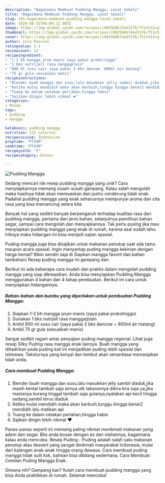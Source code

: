 ```yaml
---
description: "Bagaimana Membuat Pudding Mangga, Lezat Sekali"
title: "Bagaimana Membuat Pudding Mangga, Lezat Sekali"
slug: 185-bagaimana-membuat-pudding-mangga-lezat-sekali
date: 2020-08-31T06:04:22.085Z
image: https://img-global.cpcdn.com/recipes/c9025b0b7dad1576/751x532cq70/pudding-mangga-foto-resep-utama.jpg
thumbnail: https://img-global.cpcdn.com/recipes/c9025b0b7dad1576/751x532cq70/pudding-mangga-foto-resep-utama.jpg
cover: https://img-global.cpcdn.com/recipes/c9025b0b7dad1576/751x532cq70/pudding-mangga-foto-resep-utama.jpg
author: Cora Pearson
ratingvalue: 3.1
reviewcount: 12
recipeingredient:
- "1-2 bh mangga arum manis saya pakai probolinggo"
- "1 bks nutrijell rasa manggaplain"
- "800 ml susu cair saya pakai 2 bks dancow  800ml air matang"
- "75 gr gula sesuaikan manis"
recipeinstructions:
- "Blender buah mangga dan susu,lalu masukkan jelly sambil diaduk,jika masih kental tambah saja airnya utk takarannya dikira kira saja ya,jika manisnya kurang tinggal tambah saja gulanya,nyalakan api kecil hingga sedang,sambil terus diaduk"
- "Ketika mulai mendidih maka akan berbuih,tunggu hingga benar2 mendidih lalu matikan api"
- "Tuang ke dalam cetakan perlahan,hingga habis"
- "Sajikan dingin lebih nikmat ❤"
categories:
- Resep
tags:
- pudding
- mangga

katakunci: pudding mangga 
nutrition: 212 calories
recipecuisine: Indonesian
preptime: "PT34M"
cooktime: "PT43M"
recipeyield: "3"
recipecategory: Dinner

---
```



![Pudding Mangga](https://img-global.cpcdn.com/recipes/c9025b0b7dad1576/751x532cq70/pudding-mangga-foto-resep-utama.jpg)

Sedang mencari ide resep pudding mangga yang unik? Cara menyiapkannya memang susah-susah gampang. Kalau salah mengolah maka hasilnya tidak akan memuaskan dan justru cenderung tidak enak. Padahal pudding mangga yang enak seharusnya mempunyai aroma dan cita rasa yang bisa memancing selera kita.

Banyak hal yang sedikit banyak berpengaruh terhadap kualitas rasa dari pudding mangga, pertama dari jenis bahan, selanjutnya pemilihan bahan segar, sampai cara mengolah dan menyajikannya. Tak perlu pusing jika mau menyiapkan pudding mangga yang enak di rumah, karena asal sudah tahu triknya maka hidangan ini bisa menjadi sajian spesial.

Puding mangga juga bisa disajikan untuk makanan penutup saat ada tamu maupun acara spesial. Ingin menyantap puding mangga kekinian dengan harga hemat? Bikin sendiri saja di Siapkan mangga favorit dan bahan tambahan/ Resep puding mangga ini gampang dan.


Berikut ini ada beberapa cara mudah dan praktis dalam mengolah pudding mangga yang siap dikreasikan. Anda bisa menyiapkan Pudding Mangga menggunakan 4 bahan dan 4 tahap pembuatan. Berikut ini cara untuk menyiapkan hidangannya.

<!--inarticleads1-->

##### Bahan-bahan dan bumbu yang diperlukan untuk pembuatan Pudding Mangga:

1. Siapkan 1-2 bh mangga arum manis (saya pakai probolinggo)
1. Gunakan 1 bks nutrijell rasa mangga/plain
1. Ambil 800 ml susu cair (saya pakai 2 bks dancow + 800ml air matang)
1. Ambil 75 gr gula (sesuaikan manis)


Sangat sedikit ragam antar penyajian puding mangga regional. Lihat juga resep Silky Puding rasa mangga enak lainnya. Buah mangga yang dihadirkan pada puding kali ini menjadikan puding lebih spesial dan istimewa. Teksturnya yang kenyal dan lembut akan senantiasa memanjakan lidah anda. 

<!--inarticleads2-->

##### Cara membuat Pudding Mangga:

1. Blender buah mangga dan susu,lalu masukkan jelly sambil diaduk,jika masih kental tambah saja airnya utk takarannya dikira kira saja ya,jika manisnya kurang tinggal tambah saja gulanya,nyalakan api kecil hingga sedang,sambil terus diaduk
1. Ketika mulai mendidih maka akan berbuih,tunggu hingga benar2 mendidih lalu matikan api
1. Tuang ke dalam cetakan perlahan,hingga habis
1. Sajikan dingin lebih nikmat ❤


Panas-panas seperti ini memang paling nikmat menikmati makanan yang adem dan segar. Bila anda bosan dengan es dan olahannya, bagaimana kalau anda mencoba. Resep Puding - Puding adalah salah satu makanan penutup atau dessert yang sangat dinikmati masyarakat Indonesia, mulai dari kalangan anak-anak hingga orang dewasa. Cara membuat puding mangga tidak sulit kok, bahkan bisa dibilang sederhana. Cara Membuat Cemilan Puding Mangga Enak. 

Gimana nih? Gampang kan? Itulah cara membuat pudding mangga yang bisa Anda praktikkan di rumah. Selamat mencoba!
